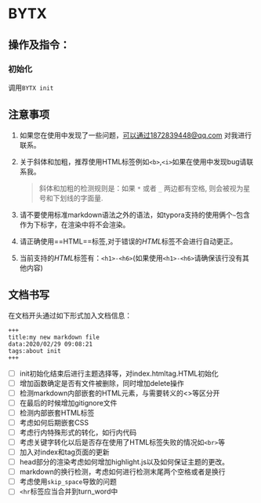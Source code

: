 # BYTX



## 操作及指令：

### 初始化

调用`BYTX init` 



## 注意事项

1.  如果您在使用中发现了一些问题，可以通过1872839448@qq.com 对我进行联系。

2.  关于斜体和加粗，推荐使用HTML标签例如`<b>`,`<i>`如果在使用中发现bug请联系我。

    > 斜体和加粗的检测规则是：如果 `*` 或者 `_` 两边都有空格, 则会被视为星号和下划线的字面量.

3.  请不要使用标准markdown语法之外的语法，如typora支持的使用俩个`~`包含作为下标字，在渲染中将不会渲染。

4.  请正确使用==HTML==标签,对于错误的$HTML$标签不会进行自动更正。

5.  当前支持的$HTML$标签有：`<h1>-<h6>`(如果使用`<h1>-<h6>`请确保该行没有其他内容)

## 文档书写

在文档开头通过如下形式加入文档信息：

```
+++
title:my new markdown file
data:2020/02/29 09:08:21
tags:about init
+++
```

- [ ] init初始化结束后进行主题选择等，对index.htmltag.HTML初始化
- [ ] 增加函数确定是否有文件被删除，同时增加delete操作
- [ ] 检测markdown内部嵌套的HTML元素，与需要转义的<>等区分开
- [ ] 在最后的时候增加gitignore文件
- [ ] 检测内部嵌套HTML标签
- [ ] 考虑如何后期嵌套CSS
- [ ] 考虑行内特殊形式的转化，如行内代码
- [ ] 考虑关键字转化以后是否存在使用了HTML标签失败的情况如`<br>`等
- [ ] 加入对index和tag页面的更新
- [ ] head部分的渲染考虑如何增加highlight.js以及如何保证主题的更改。
- [ ] markdown的换行检测，考虑如何进行检测末尾两个空格或者是换行
- [ ] 考虑使用`skip_space`导致的问题
- [ ] `<hr`标签应当合并到turn_word中